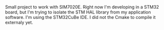 Small project to work with SIM7020E. 
Right now I'm developing in a STM32 board, but I'm trying to isolate the STM HAL library from my application software.
I'm using the STM32CuBe IDE. I did not the Cmake to compile it externaly yet.
